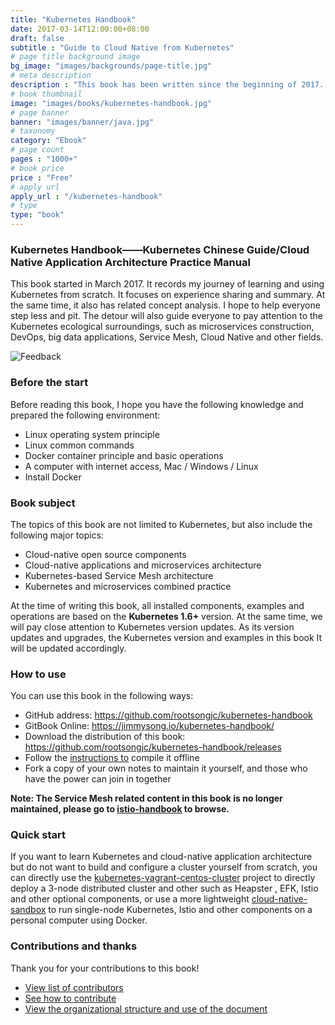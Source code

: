 ```yaml
---
title: "Kubernetes Handbook"
date: 2017-03-14T12:00:00+08:00
draft: false
subtitle : "Guide to Cloud Native from Kubernetes"
# page title background image
bg_image: "images/backgrounds/page-title.jpg"
# meta description
description : "This book has been written since the beginning of 2017. It has compiled more than 200,000 words in nearly two years, and summarizes my learning experience."
# book thumbnail
image: "images/books/kubernetes-handbook.jpg"
# page banner
banner: "images/banner/java.jpg"
# taxonomy
category: "Ebook"
# page count
pages : "1000+"
# book price
price : "Free"
# apply url
apply_url : "/kubernetes-handbook"
# type
type: "book"
---
```


### Kubernetes Handbook——Kubernetes Chinese Guide/Cloud Native Application Architecture Practice Manual

This book started in March 2017. It records my journey of learning and using Kubernetes from scratch. It focuses on experience sharing and summary. At the same time, it also has related concept analysis. I hope to help everyone step less and pit. The detour will also guide everyone to pay attention to the Kubernetes ecological surroundings, such as microservices construction, DevOps, big data applications, Service Mesh, Cloud Native and other fields.

![Feedback](https://jimmysong.io/kubernetes-handbook/images/feedback.jpg)

### Before the start

Before reading this book, I hope you have the following knowledge and prepared the following environment:

- Linux operating system principle
- Linux common commands
- Docker container principle and basic operations
- A computer with internet access, Mac / Windows / Linux
- Install Docker

### Book subject

The topics of this book are not limited to Kubernetes, but also include the following major topics:

- Cloud-native open source components
- Cloud-native applications and microservices architecture
- Kubernetes-based Service Mesh architecture
- Kubernetes and microservices combined practice

At the time of writing this book, all installed components, examples and operations are based on the **Kubernetes 1.6+** version. At the same time, we will pay close attention to Kubernetes version updates. As its version updates and upgrades, the Kubernetes version and examples in this book It will be updated accordingly.

### How to use

You can use this book in the following ways:

- GitHub address: https://github.com/rootsongjc/kubernetes-handbook
- GitBook Online: https://jimmysong.io/kubernetes-handbook/
- Download the distribution of this book: https://github.com/rootsongjc/kubernetes-handbook/releases
- Follow the [instructions to](https://github.com/rootsongjc/kubernetes-handbook/blob/master/CODE_OF_CONDUCT.md) compile it offline
- Fork a copy of your own notes to maintain it yourself, and those who have the power can join in together

**Note: The Service Mesh related content in this book is no longer maintained, please go to [istio-handbook](https://www.servicemesher.com/istio-handbook) to browse.**

### Quick start

If you want to learn Kubernetes and cloud-native application architecture but do not want to build and configure a cluster yourself from scratch, you can directly use the [kubernetes-vagrant-centos-cluster](https://github.com/rootsongjc/kubernetes-vagrant-centos-cluster) project to directly deploy a 3-node distributed cluster and other such as Heapster , EFK, Istio and other optional components, or use a more lightweight [cloud-native-sandbox](https://github.com/rootsongjc/cloud-native-sandbox) to run single-node Kubernetes, Istio and other components on a personal computer using Docker.

### Contributions and thanks

Thank you for your contributions to this book!

- [View list of contributors](https://github.com/rootsongjc/kubernetes-handbook/graphs/contributors)
- [See how to contribute](https://github.com/rootsongjc/kubernetes-handbook/blob/master/CONTRIBUTING.md)
- [View the organizational structure and use of the document](https://github.com/rootsongjc/kubernetes-handbook/blob/master/CODE_OF_CONDUCT.md)
